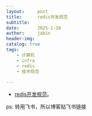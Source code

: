 ```yaml
---
layout:     post
title:      redis开发规范 
subtitle:   
date:       2025-1-18
author:     jabin
header-img: 
catalog: true
tags:
    - 计算机
    - infra
    - redis
    - 技术规范
    
---
```


- [redis开发规范](https://renovwjw13.feishu.cn/docx/PftxdKX11oRJkjxVoVqctbDDn6c)。 

ps: 转用飞书，所以博客贴飞书链接

